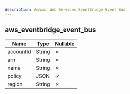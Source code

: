 ```yaml
---
description: Amazon Web Services EventBridge Event Bus
---
```

aws_eventbridge_event_bus
-------------------------

| **Name**  | **Type** | **Nullable** |
| --------- | -------- | ------------ |
| accountId | String   | &cross;      |
| arn       | String   | &cross;      |
| name      | String   | &cross;      |
| policy    | JSON     | &check;      |
| region    | String   | &cross;      |
